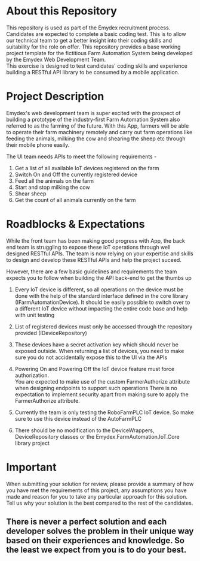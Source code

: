 # About this Repository
This repository is used as part of the Emydex recruitment process. Candidates are expected to complete a basic coding test. This is to allow our technical team to get a better insight into their coding skills and suitability for the role on offer. 
This repository provides a base working project template for the fictitious Farm Automation System being developed by the Emydex Web Development Team.  
This exercise is designed to test candidates' coding skills and experience building a RESTful API library to be consumed by a mobile application. 

# Project Description

Emydex's web development team is super excited with the prospect of building a prototype of the industry-first Farm Automation System also referred to as the farming of the future. With this App, farmers will be able to operate their farm machinery remotely and carry out farm operations like feeding the animals, milking the cow and shearing the sheep etc through their mobile phone easily. 

The UI team needs APIs to meet the following requirements -
1. Get a list of all available IoT devices registered on the farm
2. Switch On and Off the currently registered device
3. Feed all the animals on the farm 
4. Start and stop milking the cow
5. Shear sheep
6. Get the count of all animals currently on the farm

# Roadblocks & Expectations
While the front team has been making good progress with App, the back end team is struggling to expose these IoT operations through well designed RESTful APIs.
The team is now relying on your expertise and skills to design and develop these RESTful APIs and help the project suceed.

However, there are a few basic guidelines and requirements the team expects you to follow when building the API back-end to get the thumbs up

1. Every IoT device is different, so all operations on the device must be done with the help of the standard interface defined in the core library (IFarmAutomationDevice). 
   It should be easily possible to switch over to a different IoT device without impacting the entire code base and help with unit testing

2. List of registered devices must only be accessed through the repository provided (IDeviceRepository)

3. These devices have a secret activation key which should never be exposed outside. 
   When returning a list of devices, you need to make sure you do not accidentally expose this to the UI via the APIs

4. Powering On and Powering Off the IoT device feature must force authorization.  
   You are expected to make use of the custom FarmerAuthorize attribute when designing endpoints to support such operations
   There is no expectation to implement security apart from making sure to apply the FarmerAuthorize attribute.

5. Currently the team is only testing the RoboFarmPLC IoT device. So make sure to use this device instead of the AutoFarmPLC

6. There should be no modification to the DeviceWrappers, DeviceRepository classes or the Emydex.FarmAutomation.IoT.Core library project

# Important 
When submitting your solution for review, please provide a summary of how you have met the requirements of this project, any assumptions you have made and reason for you to take any particular approach for this solution. Tell us why your solution is the best compared to the rest of the candidates.

## There is never a perfect solution and each developer solves the problem in their unique way based on their experiences and knowledge. So the least we expect from you is to do your best. 
